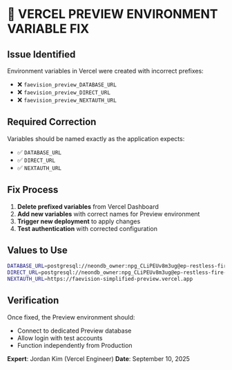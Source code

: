 # 🔧 VERCEL PREVIEW ENVIRONMENT VARIABLE FIX

## Issue Identified
Environment variables in Vercel were created with incorrect prefixes:
- ❌ `faevision_preview_DATABASE_URL`
- ❌ `faevision_preview_DIRECT_URL`
- ❌ `faevision_preview_NEXTAUTH_URL`

## Required Correction
Variables should be named exactly as the application expects:
- ✅ `DATABASE_URL`
- ✅ `DIRECT_URL`
- ✅ `NEXTAUTH_URL`

## Fix Process
1. **Delete prefixed variables** from Vercel Dashboard
2. **Add new variables** with correct names for Preview environment
3. **Trigger new deployment** to apply changes
4. **Test authentication** with corrected configuration

## Values to Use
```bash
DATABASE_URL=postgresql://neondb_owner:npg_CLiPEUv8m3ug@ep-restless-fire-aek6ogsh-pooler.c-2.us-east-2.aws.neon.tech/neondb?sslmode=require
DIRECT_URL=postgresql://neondb_owner:npg_CLiPEUv8m3ug@ep-restless-fire-aek6ogsh.c-2.us-east-2.aws.neon.tech/neondb?sslmode=require
NEXTAUTH_URL=https://faevision-simplified-preview.vercel.app
```

## Verification
Once fixed, the Preview environment should:
- Connect to dedicated Preview database
- Allow login with test accounts
- Function independently from Production

**Expert**: Jordan Kim (Vercel Engineer)
**Date**: September 10, 2025
